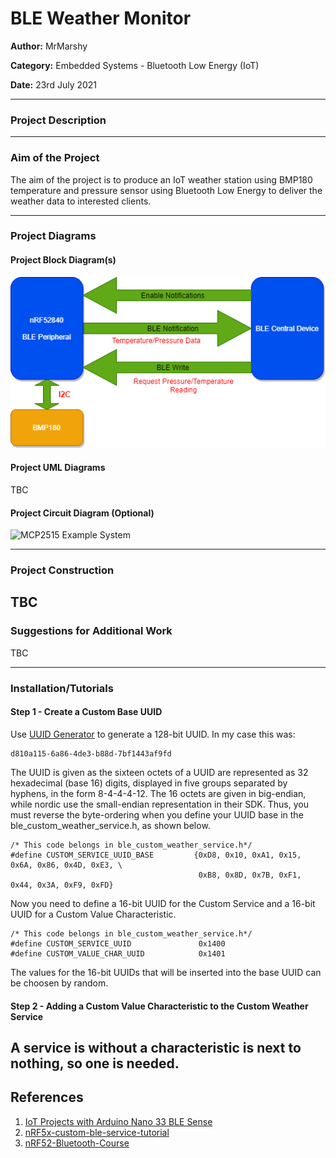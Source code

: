 # BLE Weather Monitor
**Author:** MrMarshy

**Category:** Embedded Systems - Bluetooth Low Energy (IoT)

**Date:** 23rd July 2021

----------------------------------------------------------------------

### Project Description



----------------------------------------------------------------------

### Aim of the Project
The aim of the project is to produce an IoT weather station using BMP180 temperature and pressure sensor using
Bluetooth Low Energy to deliver the weather data to interested clients. 


----------------------------------------------------------------------

### Project Diagrams


#### Project Block Diagram(s)
![Block Diagram](Docs/Img/BlockDiagram.png)

#### Project UML Diagrams
TBC
#### Project Circuit Diagram (Optional)
![MCP2515 Example System](Docs/Img/MCP2515-ExampleSystem.png)


----------------------------------------------------------------------

### Project Construction
TBC
----------------------------------------------------------------------

### Suggestions for Additional Work
TBC

----------------------------------------------------------------------
### Installation/Tutorials

#### Step 1 - Create a Custom Base UUID
Use [UUID Generator](https://www.uuidgenerator.net/version4) to generate a 128-bit UUID.
In my case this was:
```
d810a115-6a86-4de3-b88d-7bf1443af9fd
```
The UUID is given as the sixteen octets of a UUID are represented as 32 hexadecimal (base 16) digits, displayed in five groups separated by hyphens, in the form 8-4-4-4-12. The 16 octets are given in big-endian, while nordic use the small-endian representation in their SDK. Thus, you must reverse the byte-ordering when you define your UUID base in the ble_custom_weather_service.h, as shown below.
```
/* This code belongs in ble_custom_weather_service.h*/
#define CUSTOM_SERVICE_UUID_BASE         {0xD8, 0x10, 0xA1, 0x15, 0x6A, 0x86, 0x4D, 0xE3, \
                                          0xB8, 0x8D, 0x7B, 0xF1, 0x44, 0x3A, 0xF9, 0xFD}

```

Now you need to define a 16-bit UUID for the Custom Service and a 16-bit UUID for a Custom Value Characteristic.
```
/* This code belongs in ble_custom_weather_service.h*/
#define CUSTOM_SERVICE_UUID               0x1400
#define CUSTOM_VALUE_CHAR_UUID            0x1401
```
The values for the 16-bit UUIDs that will be inserted into the base UUID can be choosen by random.

#### Step 2 - Adding a Custom Value Characteristic to the Custom Weather Service
A service is without a characteristic is next to nothing, so one is needed.
----------------------------------------------------------------------

## References
1. [IoT Projects with Arduino Nano 33 BLE Sense](https://www.apress.com/gp/book/9781484264577)
2. [nRF5x-custom-ble-service-tutorial](https://github.com/NordicPlayground/nRF5x-custom-ble-service-tutorial)
3. [nRF52-Bluetooth-Course](https://github.com/NordicPlayground/nRF52-Bluetooth-Course)